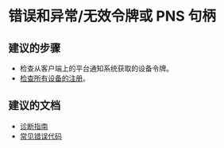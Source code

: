 <properties
    pageTitle="错误和异常/无效令牌或 PNS 句柄"
    description="错误和异常/无效令牌或 PNS 句柄"
    service="microsoft.notificationhubs"
    authors="faridabharmal"
    displayOrder=""
    selfHelpType="generic"
    resource="namespaces"
    resourceTags="notificationHubs"
    productPesIds="15973"
    supportTopicIds="32565583"
    cloudEnvironments="public"
/>


# <a name="errors-and-exceptionsinvalid-token-or-pns-handle"></a>错误和异常/无效令牌或 PNS 句柄

## <a name="recommended-steps"></a>**建议的步骤**
* 检查从客户端上的平台通知系统获取的设备令牌。<br>
* [检查所有设备的注册](http://go.microsoft.com/fwlink/?LinkID=824679&clcid=0x409)。<br>

## <a name="recommended-documents"></a>**建议的文档**
* [诊断指南](http://go.microsoft.com/fwlink/?LinkID=824681)<br>
* [常见错误代码](http://go.microsoft.com/fwlink/?LinkID=824682)<br>


<!--HONumber=Jan17_HO2-->


